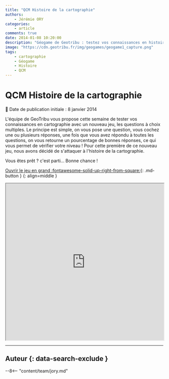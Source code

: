 ```yaml
---
title: "QCM Histoire de la cartographie"
authors:
    - Jérémie ORY
categories:
    - article
comments: true
date: 2014-01-08 10:20:00
description: "Géogame de Geotribu : testez vos connaissances en histoire de la cartographie avec des questions à choix multiples (QCM)."
image: "https://cdn.geotribu.fr/img/geogames/geogame1_capture.png"
tags:
    - cartographie
    - Géogame
    - Histoire
    - QCM
---
```


# QCM Histoire de la cartographie

:calendar: Date de publication initiale : 8 janvier 2014

L'équipe de GeoTribu vous propose cette semaine de tester vos connaissances en cartographie avec un nouveau jeu, les questions à choix multiples. Le principe est simple, on vous pose une question, vous cochez une ou plusieurs réponses, une fois que vous avez répondu à toutes les questions, on vous retourne un pourcentage de bonnes réponses, ce qui vous permet de vérifier votre niveau ! Pour cette première de ce nouveau jeu, nous avons décidé de s'attaquer à l'histoire de la cartographie.

Vous êtes prêt ? c'est parti... Bonne chance !

[Ouvrir le jeu en grand :fontawesome-solid-up-right-from-square:](https://geotribu.github.io/geogames/troisieme_jeu){: .md-button }
{: align=middle }

<iframe name="geogame3" width="100%" height="500px" src="https://geotribu.github.io/geogames/troisieme_jeu" frameborder="1"></iframe>

----

## Auteur {: data-search-exclude }

--8<-- "content/team/jory.md"
